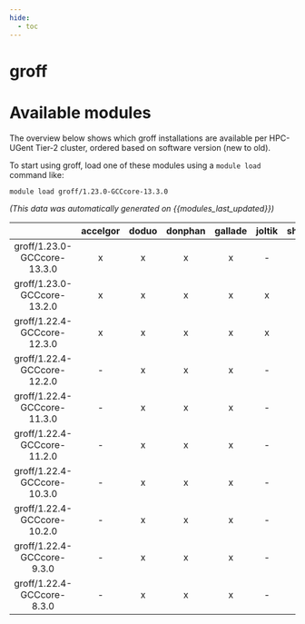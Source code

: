 ```yaml
---
hide:
  - toc
---
```


groff
=====

# Available modules


The overview below shows which groff installations are available per HPC-UGent Tier-2 cluster, ordered based on software version (new to old).

To start using groff, load one of these modules using a `module load` command like:

```shell
module load groff/1.23.0-GCCcore-13.3.0
```

*(This data was automatically generated on {{modules_last_updated}})*  

| |accelgor|doduo|donphan|gallade|joltik|shinx|skitty|
| :---: | :---: | :---: | :---: | :---: | :---: | :---: | :---: |
|groff/1.23.0-GCCcore-13.3.0|x|x|x|x|-|x|x|
|groff/1.23.0-GCCcore-13.2.0|x|x|x|x|x|x|x|
|groff/1.22.4-GCCcore-12.3.0|x|x|x|x|x|x|x|
|groff/1.22.4-GCCcore-12.2.0|-|x|x|x|-|x|-|
|groff/1.22.4-GCCcore-11.3.0|-|x|x|x|-|x|-|
|groff/1.22.4-GCCcore-11.2.0|-|x|x|x|-|x|-|
|groff/1.22.4-GCCcore-10.3.0|-|x|x|x|-|-|-|
|groff/1.22.4-GCCcore-10.2.0|-|x|x|x|-|-|-|
|groff/1.22.4-GCCcore-9.3.0|-|x|x|x|-|-|-|
|groff/1.22.4-GCCcore-8.3.0|-|x|x|x|-|-|-|
